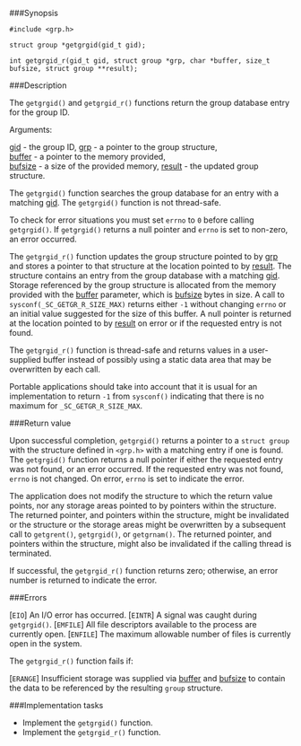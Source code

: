###Synopsis

`#include <grp.h>`

`struct group *getgrgid(gid_t gid);`

`int getgrgid_r(gid_t gid, struct group *grp, char *buffer,
       size_t bufsize, struct group **result);`

###Description

The `getgrgid()` and `getgrgid_r()` functions return the group database entry for the group ID. 

Arguments:
    
<u>gid</u> - the group ID,
<u>grp</u> - a pointer to the group structure,  
<u>buffer</u> - a pointer to the memory provided,  
<u>bufsize</u> - a size of the provided memory,
<u>result</u> - the updated group structure.

The `getgrgid()` function searches the group database for an entry with a matching <u>gid</u>. The `getgrgid()` function is not thread-safe.

To check for error situations you must set `errno` to `0` before calling `getgrgid()`. If `getgrgid()` returns a null pointer and `errno` is set to non-zero, an error occurred.

The `getgrgid_r()` function updates the group structure pointed to by <u>grp</u> and stores a pointer to that structure at the location pointed to by <u>result</u>. The structure contains an entry from the group database with a matching <u>gid</u>. Storage referenced by the group structure is allocated from the memory provided with the <u>buffer</u> parameter, which is <u>bufsize</u> bytes in size. A call to `sysconf(_SC_GETGR_R_SIZE_MAX)` returns either `-1` without changing `errno` or an initial value suggested for the size of this buffer. A null pointer is returned at the location pointed to by <u>result</u> on error or if the requested entry is not found.

The `getgrgid_r()` function is thread-safe and returns values in a user-supplied buffer instead of possibly using a static data area that may be overwritten by each call.

Portable applications should take into account that it is usual for an implementation to return `-1` from `sysconf()` indicating that there is no maximum for `_SC_GETGR_R_SIZE_MAX`.

###Return value

Upon successful completion, `getgrgid()` returns a pointer to a `struct group` with the structure defined in `<grp.h>` with a matching entry if one is found. The `getgrgid()` function returns a null pointer if either the requested entry was not found, or an error occurred. If the requested entry was not found, `errno` is not changed. On error, `errno` is set to indicate the error.

The application does not modify the structure to which the return value points, nor any storage areas pointed to by pointers within the structure. The returned pointer, and pointers within the structure, might be invalidated or the structure or the storage areas might be overwritten by a subsequent call to `getgrent()`, `getgrgid()`, or `getgrnam()`. The returned pointer, and pointers within the structure, might also be invalidated if the calling thread is terminated.

If successful, the `getgrgid_r()` function returns zero; otherwise, an error number is returned to indicate the error.

###Errors

[`EIO`]  An I/O error has occurred.
[`EINTR`] A signal was caught during `getgrgid()`.
[`EMFILE`] All file descriptors available to the process are currently open.
[`ENFILE`] The maximum allowable number of files is currently open in the system.

The `getgrgid_r()` function fails if:

[`ERANGE`] Insufficient storage was supplied via <u>buffer</u> and <u>bufsize</u> to contain the data to be referenced by the resulting `group` structure.

###Implementation tasks

* Implement the `getgrgid()` function.
* Implement the `getgrgid_r()` function.
